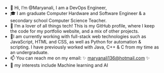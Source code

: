 - 👋 Hi, I’m @Maryanali, I am a DevOps Engineer, 
- 🎓 I am  graduate Computer Hardware and Software Engineer  & a secondary school Computer Science Teacher. 
- 👀 I’m a lover of all things tech! This is my GitHub profile, where I keep the code for my portfolio website, and a mix of other projects.
- 🌱I am currently working with full-stack web technologies such as JavaScript, HTML and CSS, as well as Python for automation & scripting. I have previously worked with Java, C++ & C from my time as an undergraduate.
- 📫 You can reach me on my email: ✨ maryanali136@hotmail.com ✨
- 🧐 my interests include Machine learning and AI

